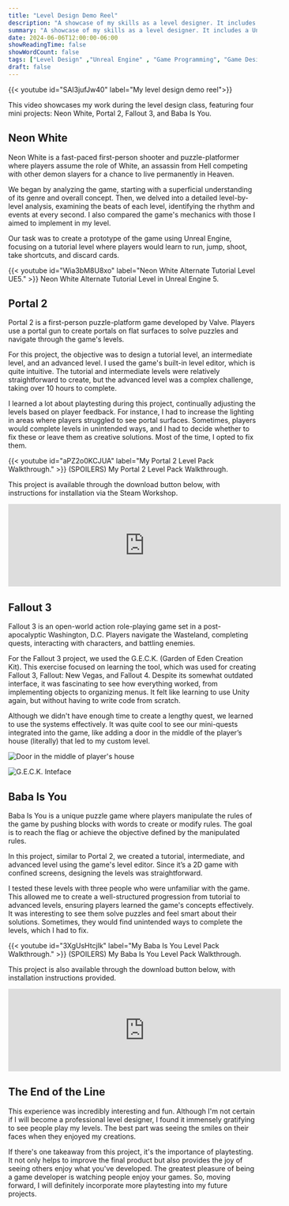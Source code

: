 ```yaml
---
title: "Level Design Demo Reel"
description: "A showcase of my skills as a level designer. It includes a Unreal Engine recreation of Neon White, using Fallout 3's G.E.C.K. and tutorial, intemediate and advanced levels for Portal 2 and Baba Is You."
summary: "A showcase of my skills as a level designer. It includes a Unreal Engine recreation of Neon White, using Fallout 3's G.E.C.K. and tutorial, intemediate and advanced levels for Portal 2 and Baba Is You."
date: 2024-06-06T12:00:00-06:00
showReadingTime: false
showWordCount: false
tags: ["Level Design" ,"Unreal Engine" , "Game Programming", "Game Design"]
draft: false
---
```


{{< youtube id="SAI3jufJw40" label="My level design demo reel">}}

This video showcases my work during the level design class, featuring four mini projects: Neon White, Portal 2, Fallout 3, and Baba Is You.

## Neon White
Neon White is a fast-paced first-person shooter and puzzle-platformer where players assume the role of White, an assassin from Hell competing with other demon slayers for a chance to live permanently in Heaven.

We began by analyzing the game, starting with a superficial understanding of its genre and overall concept. Then, we delved into a detailed level-by-level analysis, examining the beats of each level, identifying the rhythm and events at every second. I also compared the game's mechanics with those I aimed to implement in my level.

Our task was to create a prototype of the game using Unreal Engine, focusing on a tutorial level where players would learn to run, jump, shoot, take shortcuts, and discard cards.

{{< youtube id="Wia3bM8U8xo" label="Neon White Alternate Tutorial Level UE5." >}}
Neon White Alternate Tutorial Level in Unreal Engine 5.

## Portal 2
Portal 2 is a first-person puzzle-platform game developed by Valve. Players use a portal gun to create portals on flat surfaces to solve puzzles and navigate through the game's levels.

For this project, the objective was to design a tutorial level, an intermediate level, and an advanced level. I used the game's built-in level editor, which is quite intuitive. The tutorial and intermediate levels were relatively straightforward to create, but the advanced level was a complex challenge, taking over 10 hours to complete.

I learned a lot about playtesting during this project, continually adjusting the levels based on player feedback. For instance, I had to increase the lighting in areas where players struggled to see portal surfaces. Sometimes, players would complete levels in unintended ways, and I had to decide whether to fix these or leave them as creative solutions. Most of the time, I opted to fix them.

{{< youtube id="aPZ2o0KCJUA" label="My Portal 2 Level Pack Walkthrough." >}}
(SPOILERS) My Portal 2 Level Pack Walkthrough.

This project is available through the download button below, with instructions for installation via the Steam Workshop.

<iframe frameborder="0" src="https://itch.io/embed/2797449?bg_color=191919&amp;fg_color=ffffff&amp;link_color=1fafec&amp;border_color=474747" width="552" height="167"><a href="https://ferchus.itch.io/portal-2-levelpack">Portal 2 Levelpack by Ferchus</a></iframe>

## Fallout 3
Fallout 3 is an open-world action role-playing game set in a post-apocalyptic Washington, D.C. Players navigate the Wasteland, completing quests, interacting with characters, and battling enemies.

For the Fallout 3 project, we used the G.E.C.K. (Garden of Eden Creation Kit). This exercise focused on learning the tool, which was used for creating Fallout 3, Fallout: New Vegas, and Fallout 4. Despite its somewhat outdated interface, it was fascinating to see how everything worked, from implementing objects to organizing menus. It felt like learning to use Unity again, but without having to write code from scratch.

Although we didn't have enough time to create a lengthy quest, we learned to use the systems effectively. It was quite cool to see our mini-quests integrated into the game, like adding a door in the middle of the player’s house (literally) that led to my custom level.

![Door in the middle of player's house](/images/level-design-demo-reel/geck-door.png  "The door in question.")

![G.E.C.K. Inteface](/images/level-design-demo-reel/geck-interface.png  "My quest on the G.E.C.K. inteface")

## Baba Is You
Baba Is You is a unique puzzle game where players manipulate the rules of the game by pushing blocks with words to create or modify rules. The goal is to reach the flag or achieve the objective defined by the manipulated rules.

In this project, similar to Portal 2, we created a tutorial, intermediate, and advanced level using the game's level editor. Since it’s a 2D game with confined screens, designing the levels was straightforward.

I tested these levels with three people who were unfamiliar with the game. This allowed me to create a well-structured progression from tutorial to advanced levels, ensuring players learned the game's concepts effectively. It was interesting to see them solve puzzles and feel smart about their solutions. Sometimes, they would find unintended ways to complete the levels, which I had to fix.

{{< youtube id="3XgUsHtcjlk" label="My Baba Is You Level Pack Walkthrough." >}}
(SPOILERS) My Baba Is You Level Pack Walkthrough.

This project is also available through the download button below, with installation instructions provided.

<iframe frameborder="0" src="https://itch.io/embed/2797814?bg_color=191919&amp;fg_color=ffffff&amp;link_color=d9396a&amp;border_color=474747" width="552" height="167"><a href="https://ferchus.itch.io/baba-is-you-level-pack">Baba Is You Level Pack by Ferchus</a></iframe>

## The End of the Line
This experience was incredibly interesting and fun. Although I'm not certain if I will become a professional level designer, I found it immensely gratifying to see people play my levels. The best part was seeing the smiles on their faces when they enjoyed my creations.

If there's one takeaway from this project, it's the importance of playtesting. It not only helps to improve the final product but also provides the joy of seeing others enjoy what you've developed. The greatest pleasure of being a game developer is watching people enjoy your games. So, moving forward, I will definitely incorporate more playtesting into my future projects.